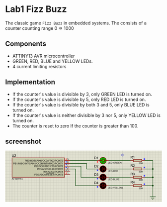 # Lab1 Fizz Buzz

The classic game `Fizz Buzz` in embedded systems. The consists of a counter counting range 0 => 1000

## Components

- ATTINY13 AVR microcontroller
- GREEN, RED, BLUE and YELLOW LEDs.
- 4 current limiting resistors

## Implementation

- If the counter's value is divisible by 3, only GREEN LED is turned on.
- If the counter's value is divisible by 5, only RED LED is turned on.
- If the counter's value is divisible by both 3 and 5, only BLUE LED is turned on.
- If the counter's value is neither divisible by 3 nor 5, only YELLOW LED is turned on.
- The counter is reset to zero If the counter is greater than 100.

## screenshot

![Circuit screenshot](./screenshot.png)
